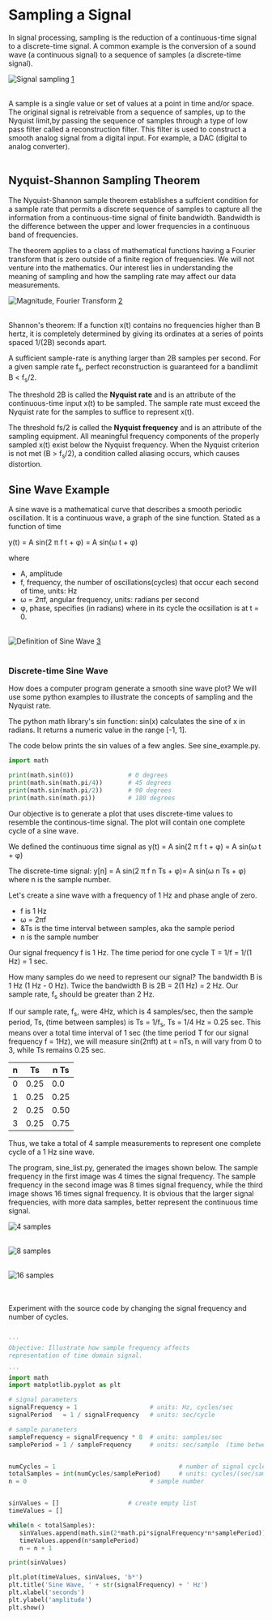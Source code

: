 # Sampling a Signal

In signal processing, sampling is the reduction of a continuous-time signal to a discrete-time signal. A common example is the conversion of a sound wave (a continuous signal) to a sequence of samples (a discrete-time signal).</br>

![Signal sampling](./images/300px-Signal_Sampling.png "Signal Sampling") [1](https://upload.wikimedia.org/wikipedia/commons/thumb/5/50/Signal_Sampling.png/300px-Signal_Sampling.png)
</br></br>

A sample is a single value or set of values at a point in time and/or space. The original signal is retreivable from a sequence of samples, up to the Nyquist limit,by passing the sequence of samples through a type of low pass filter called a reconstruction filter. This filter is used to construct a smooth analog signal from a digital input. For example, a DAC (digital to analog converter).
</br></br>

## Nyquist-Shannon Sampling Theorem

The Nyquist-Shannon sample theorem establishes a suffcient condition for a sample rate that permits a discrete sequence of samples to capture all the information from a continuous-time signal of finite bandwidth. Bandwidth is the difference between the upper and lower frequencies in a continuous band of frequencies.

The theorem applies to a class of mathematical functions having a Fourier transform that is zero outside of a finite region of frequencies. We will not venture into the mathematics. Our interest lies in understanding the meaning of sampling and how the sampling rate may affect our data measurements.

![Magnitude, Fourier Transform](./images/250px-Bandlimited.svg.png "Magnitude, Fourier Transform") [2](https://upload.wikimedia.org/wikipedia/commons/thumb/f/f7/Bandlimited.svg/250px-Bandlimited.svg.png)
</br></br>

Shannon's theorem: If a function x(t) contains no frequencies higher than B hertz, it is completely determined by giving its ordinates at a series of points spaced 1/(2B) seconds apart.

A sufficient sample-rate is anything larger than 2B samples per second. For a given sample rate f<sub>s</sub>, perfect reconstruction is guaranteed for a bandlimit B < f<sub>s</sub>/2.

The threshold 2B is called the **Nyquist rate** and is an attribute of the continuous-time input x(t) to be sampled. The sample rate must exceed the Nyquist rate for the samples to suffice to represent x(t).

The threshold fs/2 is called the **Nyquist frequency** and is an attribute of the sampling equipment. All meaningful frequency components of the properly sampled x(t) exist below the Nyquist frequency. When the Nyquist criterion is not met (B >  f<sub>s</sub>/2), a condition called aliasing occurs, which causes distortion.

## Sine Wave Example

A sine wave is a mathematical curve that describes a smooth periodic oscillation. It is a continuous wave, a graph of the sine function. Stated as a function of time

y(t) = A sin(2 &pi; f t + &phi;) = A sin(&omega; t + &phi;)

where 
- A, amplitude
- f, frequency, the number of oscillations(cycles) that occur each second of time, units: Hz
- &omega; = 2&pi;f, angular frequency, units: radians per second
- &phi;, phase, specifies (in radians) where in its cycle the ocsillation is at t = 0.
</br></br>

![Definition of Sine Wave](./images/DC-1341V1.png "Sine Wave Definition") [3](https://media.cheggcdn.com/study/1e7/1e7555e8-09bd-40db-956f-a99165319ded/DC-1341V1.png)
</br></br>

### Discrete-time Sine Wave

How does a computer program generate a smooth sine wave plot? We will use some python examples to illustrate the concepts of sampling and the Nyquist rate.

The python math library's sin function: sin(x) calculates the sine of x in radians. It returns a numeric value in the range [-1, 1].

The code below prints the sin values of a few angles. See sine_example.py. 

```python
import math 

print(math.sin(0))               # 0 degrees
print(math.sin(math.pi/4))       # 45 degrees
print(math.sin(math.pi/2))       # 90 degrees
print(math.sin(math.pi))         # 180 degrees
```

Our objective is to generate a plot that uses discrete-time values to resemble the continous-time signal. The plot will contain one complete cycle of a sine wave.

We defined the continuous time signal as y(t) = A sin(2 &pi; f t + &phi;) = A sin(&omega; t + &phi;)

The discrete-time signal: y[n] = A sin(2 &pi; f n Ts + &phi;)= A sin(&omega; n Ts + &phi;) where n is the sample number.</br>

Let's create a sine wave with a frequency of 1 Hz and phase angle of zero.
- f is 1 Hz
- &omega; = 2&pi;f 
- &Ts is the time interval between samples, aka the sample period
- n is the sample number

Our signal frequency f is 1 Hz. The time period for one cycle T = 1/f = 1/(1 Hz) = 1 sec.

How many samples do we need to represent our signal? The bandwidth B is 1 Hz (1 Hz - 0 Hz). Twice the bandwidth B is 2B = 2(1 Hz) = 2 Hz. Our sample rate, f<sub>s</sub> should be greater than 2 Hz.

If our sample rate, f<sub>s</sub>, were 4Hz, which is 4 samples/sec, then the sample period, Ts, (time between samples) is Ts = 1/f<sub>s</sub>, Ts = 1/4 Hz = 0.25 sec. This means over a total time interval of 1 sec (the time period T for our signal frequency f = 1Hz), we will measure sin(2&pi;ft) at t = nTs, n will vary from 0 to 3, while Ts remains 0.25 sec.

| n | Ts | n Ts |
| --- | --- | --- |
| 0 | 0.25 | 0.0  |
| 1 | 0.25 | 0.25 |
| 2 | 0.25 | 0.50 |
| 3 | 0.25 | 0.75 |


Thus, we take a total of 4 sample measurements to represent one complete cycle of a 1 Hz sine wave. 

The program, sine_list.py, generated the images shown below. The sample frequency in the first image was 4 times the signal frequency. The sample frequency in the second image was 8 times signal frequency, while the third image shows 16 times signal frequency. It is obvious that the larger signal frequencies, with more data samples, better represent the continuous time signal.

![4 samples](./images/sin_4samples.png "4 samples") 
</br></br>

![8 samples](./images/sin_8samples.png "8 samples") 
</br></br>

![16 samples](./images/sin_16samples.png "16 samples") 
</br></br></br>

Experiment with the source code by changing the signal frequency and number of cycles.
</br></br>

```python
'''
Objective: Illustrate how sample frequency affects 
representation of time domain signal. 

'''
import math
import matplotlib.pyplot as plt 

# signal parameters
signalFrequency = 1                    # units: Hz, cycles/sec
signalPeriod   = 1 / signalFrequency   # units: sec/cycle

# sample parameters
sampleFrequency = signalFrequency * 8  # units: samples/sec
samplePeriod = 1 / sampleFrequency     # units: sec/sample  (time between samples)


numCycles = 1                                  # number of signal cycles
totalSamples = int(numCycles/samplePeriod)     # units: cycles/(sec/samplematp)
n = 0                                  # sample number


sinValues = []                   # create empty list
timeValues = []

while(n < totalSamples):
   sinValues.append(math.sin(2*math.pi*signalFrequency*n*samplePeriod))
   timeValues.append(n*samplePeriod)
   n = n + 1

print(sinValues)

plt.plot(timeValues, sinValues, 'b*')
plt.title('Sine Wave, ' + str(signalFrequency) + ' Hz')
plt.xlabel('seconds')
plt.ylabel('amplitude')
plt.show()
```
